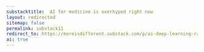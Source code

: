```yaml
---
substacktitle:  AI for medicine is overhyped right now
layout: redirected
sitemap: false
permalink: substack11
redirect_to: https://moreisdifferent.substack.com/p/ai-deep-learning-radiology-medicine-overhyped?s=w
ai: true
---
```

